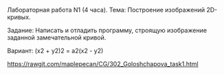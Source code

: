 Лабораторная работа N1 (4 часа). Тема: Построение изображений 2D- кривых.

Задание: Написать и отладить программу, строящую изображение заданной замечательной кривой.

Вариант: (x2 + y2)2 = a2(x2 - y2)

https://rawgit.com/maplepecan/CG/302_Goloshchapova_task1.html
